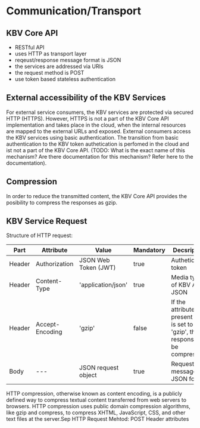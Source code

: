 # Communication/Transport

## KBV Core API 
- RESTful API
- uses HTTP as transport layer
- reqeust/response message format is JSON
- the services are addressed via URIs
- the request method is POST
- use token based stateless authentication

## External accessibility of the KBV Services
For external service consumers, the KBV services are protected via secured HTTP (HTTPS). However, HTTPS is not a part of the KBV Core API implementation and takes place in the cloud, when the internal resources are mapped to the external URLs and exposed. 
External consumers access the KBV services using basic authentication. The transition from basic authentication to the KBV token authetication is perfomed in the cloud and ist not a part of the KBV Core API. (TODO: What is the exact name of this mechanism? Are there documentation for this mechanism? Refer here to the documentation).

## Compression
In order to reduce the transmitted content, the KBV Core API provides the posibility to compress the responses as gzip. 

## KBV Service Request
Structure of HTTP request:

|Part | Attribute	|Value |Mandatory  |Decsription
| --- | --- | -----------  | --------- | ---------
|Header |Authorization | JSON Web Token (JWT) | true | Authetication token
|Header |Content-Type | 'application/json' | true | Media type of KBV API is JSON
|Header |Accept-Encoding | 'gzip' | false | If the attribute is present and is set to 'gzip', the response will be compressed
|Body |--- |JSON request object | true | Request message in JSON format

HTTP compression, otherwise known as content encoding, is a publicly defined way to compress textual content transferred from web servers to browsers. HTTP compression uses public domain compression algorithms, like gzip and compress, to compress XHTML, JavaScript, CSS, and other text files at the server.Sep 
HTTP Request 
Mehtod: POST
Header attributes
